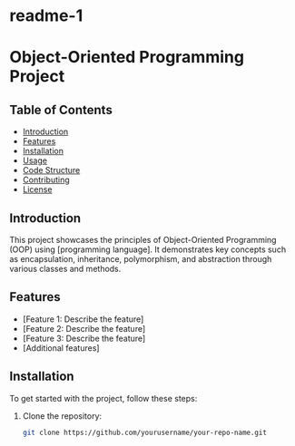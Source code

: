 # readme-1
# Object-Oriented Programming Project

## Table of Contents
- [Introduction](#introduction)
- [Features](#features)
- [Installation](#installation)
- [Usage](#usage)
- [Code Structure](#code-structure)
- [Contributing](#contributing)
- [License](#license)

## Introduction
This project showcases the principles of Object-Oriented Programming (OOP) using [programming language]. It demonstrates key concepts such as encapsulation, inheritance, polymorphism, and abstraction through various classes and methods.

## Features
- [Feature 1: Describe the feature]
- [Feature 2: Describe the feature]
- [Feature 3: Describe the feature]
- [Additional features]

## Installation
To get started with the project, follow these steps:

1. Clone the repository:
   ```bash
   git clone https://github.com/yourusername/your-repo-name.git

